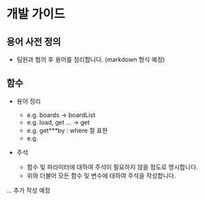 # 개발 가이드

## 용어 사전 정의
- 팀원과 협의 후 용어를 정리합니다. (markdown 형식 예정)

## 함수
- 용어 정리
  - e.g. boards -> boardList
  - e.g. load, get ... -> get
  - e.g. get***by : where 절 표현
  - e.g. 

- 주석
  - 함수 및 파라미터에 대하여 주석이 필요하지 않을 정도로 명시합니다.
  - 위와 더불어 모든 함수 및 변수에 대하여 주석을 작성합니다. 

... 추가 작성 예정